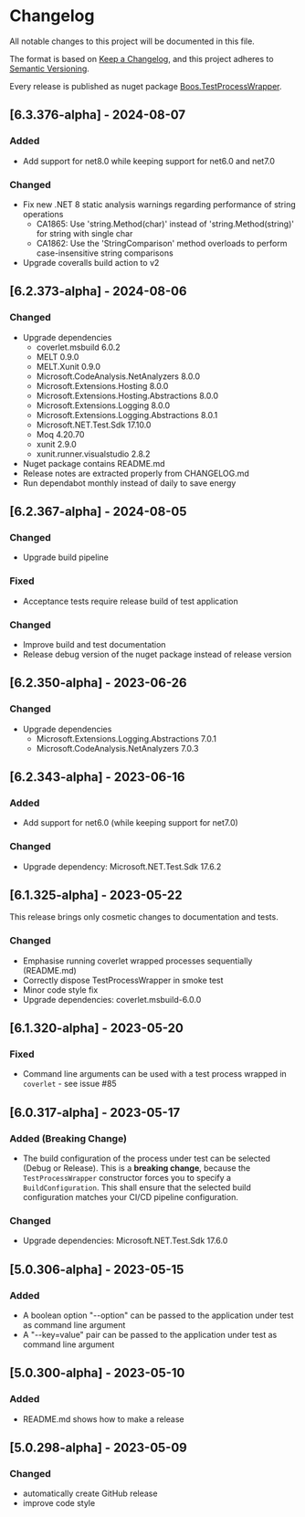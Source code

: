 # Changelog

All notable changes to this project will be documented in this file.

The format is based on [Keep a Changelog](https://keepachangelog.com/en/1.1.0/),
and this project adheres to [Semantic Versioning](https://semver.org/spec/v2.0.0.html).

Every release is published as nuget package [Boos.TestProcessWrapper](https://www.nuget.org/packages/Boos.TestProcessWrapper/).

## [6.3.376-alpha] - 2024-08-07

### Added

- Add support for net8.0 while keeping support for net6.0 and net7.0

### Changed

- Fix new .NET 8 static analysis warnings regarding performance of string operations
  - CA1865: Use 'string.Method(char)' instead of 'string.Method(string)' for string with single char
  - CA1862: Use the 'StringComparison' method overloads to perform case-insensitive string comparisons
- Upgrade coveralls build action to v2

## [6.2.373-alpha] - 2024-08-06

### Changed

- Upgrade dependencies
  - coverlet.msbuild 6.0.2
  - MELT 0.9.0
  - MELT.Xunit 0.9.0
  - Microsoft.CodeAnalysis.NetAnalyzers 8.0.0
  - Microsoft.Extensions.Hosting 8.0.0
  - Microsoft.Extensions.Hosting.Abstractions 8.0.0
  - Microsoft.Extensions.Logging 8.0.0
  - Microsoft.Extensions.Logging.Abstractions 8.0.1
  - Microsoft.NET.Test.Sdk 17.10.0
  - Moq 4.20.70
  - xunit 2.9.0
  - xunit.runner.visualstudio 2.8.2
- Nuget package contains README.md
- Release notes are extracted properly from CHANGELOG.md
- Run dependabot monthly instead of daily to save energy

## [6.2.367-alpha] - 2024-08-05

### Changed

- Upgrade build pipeline

### Fixed

- Acceptance tests require release build of test application

### Changed

- Improve build and test documentation
- Release debug version of the nuget package instead of release version

## [6.2.350-alpha] - 2023-06-26

### Changed

- Upgrade dependencies
    - Microsoft.Extensions.Logging.Abstractions 7.0.1
    - Microsoft.CodeAnalysis.NetAnalyzers 7.0.3

## [6.2.343-alpha] - 2023-06-16

### Added

- Add support for net6.0 (while keeping support for net7.0)

### Changed

- Upgrade dependency: Microsoft.NET.Test.Sdk 17.6.2

## [6.1.325-alpha] - 2023-05-22

This release brings only cosmetic changes to documentation and tests.

### Changed

- Emphasise running coverlet wrapped processes sequentially (README.md)
- Correctly dispose TestProcessWrapper in smoke test
- Minor code style fix
- Upgrade dependencies: coverlet.msbuild-6.0.0

## [6.1.320-alpha] - 2023-05-20

### Fixed

- Command line arguments can be used with a test process wrapped in `coverlet` - see issue #85

## [6.0.317-alpha] - 2023-05-17

### Added (Breaking Change)

- The build configuration of the process under test can be selected (Debug or Release). This is a **breaking change**, because the `TestProcessWrapper` constructor forces you to specify a `BuildConfiguration`. This shall ensure that the selected build configuration matches your CI/CD pipeline configuration.

### Changed

- Upgrade dependencies: Microsoft.NET.Test.Sdk 17.6.0

## [5.0.306-alpha] - 2023-05-15

### Added

- A boolean option "--option" can be passed to the application under test as command line argument
- A "--key=value" pair can be passed to the application under test as command line argument

## [5.0.300-alpha] - 2023-05-10

### Added

- README.md shows how to make a release

## [5.0.298-alpha] - 2023-05-09

### Changed

- automatically create GitHub release
- improve code style
